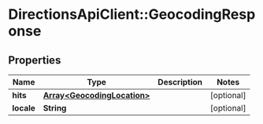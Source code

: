 # DirectionsApiClient::GeocodingResponse

## Properties
Name | Type | Description | Notes
------------ | ------------- | ------------- | -------------
**hits** | [**Array&lt;GeocodingLocation&gt;**](GeocodingLocation.md) |  | [optional] 
**locale** | **String** |  | [optional] 


